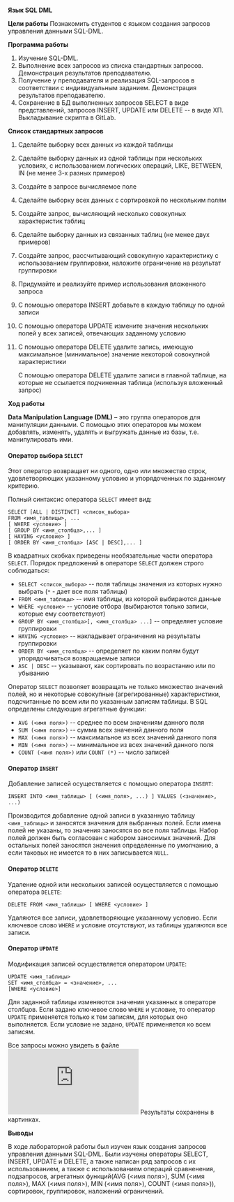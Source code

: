 **Язык SQL DML**

**Цели работы**
Познакомить студентов с языком создания запросов управления данными SQL-DML.

**Программа работы**


1. Изучение SQL-DML.
2. Выполнение всех запросов из списка стандартных запросов. Демонстрация результатов преподавателю.
3. Получение у преподавателя и реализация SQL-запросов в соответствии с индивидуальным заданием. Демонстрация результатов преподавателю.
4. Сохранение в БД выполненных запросов SELECT в виде представлений, запросов INSERT, UPDATE или DELETE -- в виде ХП. Выкладывание скрипта в GitLab.

**Список стандартных запросов**

1. Сделайте выборку всех данных из каждой таблицы
2. Сделайте выборку данных из одной таблицы при нескольких условиях, с использованием логических операций, LIKE, BETWEEN, IN (не менее 3-х разных примеров)
3. Создайте в запросе вычисляемое поле
4. Сделайте выборку всех данных с сортировкой по нескольким полям
5. Создайте запрос, вычисляющий несколько совокупных характеристик таблиц
6. Сделайте выборку данных из связанных таблиц (не менее двух примеров)
7. Создайте запрос, рассчитывающий совокупную характеристику с использованием группировки, наложите ограничение на результат группировки
8. Придумайте и реализуйте пример использования вложенного запроса
9. С помощью оператора INSERT добавьте в каждую таблицу по одной записи
10. С помощью оператора UPDATE измените значения нескольких полей у всех записей, отвечающих заданному условию
11. С помощью оператора DELETE удалите запись, имеющую максимальное (минимальное) значение некоторой совокупной характеристики

    С помощью оператора DELETE удалите записи в главной таблице, на которые не ссылается подчиненная таблица (используя вложенный запрос)

**Ход работы**

**Data Manipulation Language (DML)** – это группа операторов для манипуляции данными. С помощью этих операторов мы можем добавлять, изменять, удалять и выгружать данные из базы, т.е. манипулировать ими.

#### Оператор выбора `SELECT`

Этот оператор возвращает ни одного, одно или множество строк, удовлетворяющих указанному условию и упорядоченных по заданному критерию. 

Полный синтаксис оператора `SELECT` имеет вид:
```
SELECT [ALL | DISTINCT] <список_выбора>
FROM <имя_таблицы>, ...
[ WHERE <условие> ]
[ GROUP BY <имя_столбца>,... ]
[ HAVING <условие> ]
[ ORDER BY <имя_столбца> [ASC | DESC],... ]
```
В квадратных скобках приведены необязательные части оператора `SELECT`. Порядок предложений в операторе `SELECT` должен строго соблюдаться:

* `SELECT <список_выбора>` -- поля таблицы значения из которых нужно выбрать (`*` - дает все поля таблицы)
* `FROM <имя_таблицы>` -- имя таблицы, из которой выбираются данные
* `WHERE <условие>` -- условие отбора (выбираются только записи, которые ему соответствуют)
* `GROUP BY <имя_столбца>[, <имя_столбца> ...]` -- определяет условие группировки
* `HAVING <условие>` -- накладывает ограничения на результаты группировки
* `ORDER BY <имя_столбца>` -- определяет по каким полям будут упорядочиваться возвращаемые записи
* `ASC | DESC` -- указывают, как сортировать по возрастанию или по убыванию

Оператор `SELECT` позволяет возвращать не только множество значений полей, но и некоторые совокупные (агрегированные) характеристики, подсчитанные по всем или по указанным записям таблицы. В SQL определены следующие агрегатные функции:
* `AVG (<имя поля>)` -- среднее по всем значениям данного поля
* `SUM (<имя поля>)` -- сумма всех значений данного поля
* `MAX (<имя поля>)` -- максимальное из всех значений данного поля
* `MIN (<имя поля>)` -- минимальное из всех значений данного поля
* `COUNT (<имя поля>)` или `COUNT (*)` -- число записей

#### Оператор `INSERT`

Добавление записей осуществляется с помощью оператора `INSERT`:
```
INSERT INTO <имя_таблицы> [ (<имя_поля>, ...) ] VALUES (<значение>, ...)
```
Производится добавление одной записи в указанную таблицу `<имя_таблицы>` и заносятся значения для выбранных полей. 
Если имена полей не указаны, то значения заносятся во все поля таблицы. Набор полей должен быть согласован с набором заносимых значений. 
Для остальных полей заносятся значения определенные по умолчанию, а если таковых не имеется то в них записывается `NULL`.

#### Оператор `DELETE`

Удаление одной или нескольких записей осуществляется с помощью оператора `DELETE`:
```
DELETE FROM <имя_таблицы> [ WHERE <условие> ]
```
Удаляются все записи, удовлетворяющие указанному условию. Если ключевое слово `WHERE` и условие отсутствуют, из таблицы удаляются все записи.

#### Оператор `UPDATE`

Модификация записей осуществляется оператором `UPDATE`:
```
UPDATE <имя_таблицы>
SET <имя_столбца> = <значение>, ...
[WHERE <условие>]
```
Для заданной таблицы изменяются значения указанных в операторе столбцов. 
Если задано ключевое слово `WHERE` и условие, то оператор `UPDATE` применяется только к тем записям, для которых оно выполняется. 
Если условие не задано, `UPDATE` применяется ко всем записям.

Все запросы можно увидеть в файле ![Lab3.sql](https://gitlab.icc.spbstu.ru/mahonko.yav/databases/-/raw/Lab3/Lab3/Lab3.sql)
Результаты сохранены в картинках.

**Выводы**

В ходе лабораторной работы был изучен язык создания запросов управления данными SQL-DML.
Были изучены операторы SELECT, INSERT, UPDATE и DELETE, а также написан ряд запросов с их использованием, а также с использованием операций сравненения, подзапросов, агрегатных функций(AVG (<имя поля>), SUM (<имя поля>), MAX (<имя поля>), MIN (<имя поля>), COUNT (<имя поля>)), сортировок, группировок, наложений ограничений.

